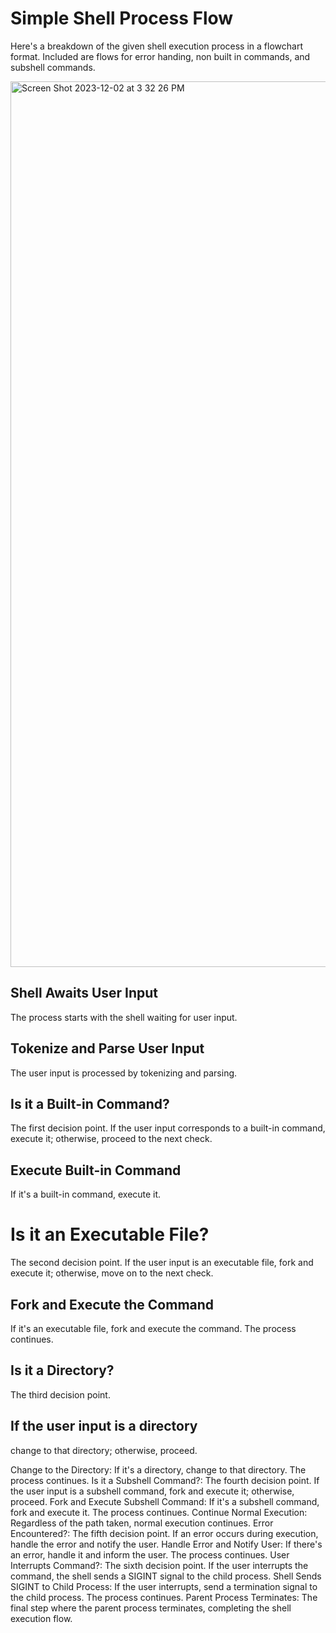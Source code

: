 # Simple Shell Process Flow
Here's a breakdown of the given shell execution process in a flowchart format. Included are flows for error handing, non built in commands, and subshell commands. 

<img width="1417" alt="Screen Shot 2023-12-02 at 3 32 26 PM" src="https://github.com/manningstinson/holbertonschool-simple_shell/assets/104523090/376d3a32-bbf8-479d-948e-017701f6a812">

## Shell Awaits User Input 
The process starts with the shell waiting for user input. <br>

## Tokenize and Parse User Input
The user input is processed by tokenizing and parsing. <br>

## Is it a Built-in Command?
The first decision point. 
If the user input corresponds to a built-in command, execute it; otherwise, proceed to the next check. <br>

## Execute Built-in Command
If it's a built-in command, execute it.

# Is it an Executable File?
The second decision point. If the user input is an executable file, fork and execute it; otherwise, move on to the next check.

## Fork and Execute the Command
If it's an executable file, fork and execute the command. The process continues.

## Is it a Directory?
The third decision point. 

## If the user input is a directory
change to that directory; otherwise, proceed.

Change to the Directory: If it's a directory, change to that directory. The process continues.
Is it a Subshell Command?: The fourth decision point. If the user input is a subshell command, fork and execute it; otherwise, proceed.
Fork and Execute Subshell Command: If it's a subshell command, fork and execute it. The process continues.
Continue Normal Execution: Regardless of the path taken, normal execution continues.
Error Encountered?: The fifth decision point. If an error occurs during execution, handle the error and notify the user.
Handle Error and Notify User: If there's an error, handle it and inform the user. The process continues.
User Interrupts Command?: The sixth decision point. If the user interrupts the command, the shell sends a SIGINT signal to the child process.
Shell Sends SIGINT to Child Process: If the user interrupts, send a termination signal to the child process. The process continues.
Parent Process Terminates: The final step where the parent process terminates, completing the shell execution flow.

